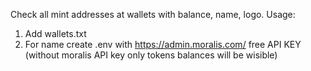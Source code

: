 Check all mint addresses at wallets with balance, name, logo.
Usage:
1. Add wallets.txt
2. For name create .env with https://admin.moralis.com/ free API KEY (without moralis API key only tokens balances will be wisible)
